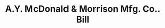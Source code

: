 ---
doi: 10.7916/D8TQ7CJ3
date_other: '1890'
date_other_textual: 1890-1899
form: printed ephemera
genre:
- Invoices
name:
- A.Y. McDonald & Morrison Mfg. Co.
object_in_context_url: https://biggert.cul.columbia.edu/items/view/ave_biggert_00137
subject_hierarchical_geographic:
- Dubuque, Iowa, United States
subject_name:
- A.Y. McDonald & Morrison Mfg. Co.
title: A.Y. McDonald & Morrison Mfg. Co.. Bill
sort_title: A.Y. McDonald & Morrison Mfg. Co.. Bill
call_number: ave_biggert_00137
coordinates:
- 42.504321,-90.686865
pid: ave_biggert_00137
identifiers: ave_biggert_00137
thumbnail: https://derivativo-2.library.columbia.edu/iiif/2/ldpd:343038/full/!256,256/0/native.jpg
permalink: /biggert/ave_biggert_00137/
layout: iiif-image-page
---